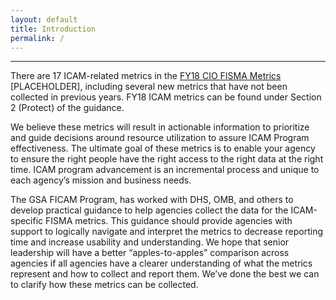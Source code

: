 ```yaml
---
layout: default
title: Introduction
permalink: /
---
```

---
There are 17 ICAM-related metrics in the <a href="https://www.dhs.gov/sites/default/files/publications/FY%202017%20CIO%20FISMA%20Metrics-%20508%20Compliant.pdf"> FY18 CIO FISMA Metrics</a> [PLACEHOLDER], including several new metrics that have not been collected in previous years. FY18 ICAM metrics can be found under Section 2 (Protect) of the guidance.

We believe these metrics will result in actionable information to prioritize and guide decisions around resource utilization to assure ICAM Program effectiveness. The ultimate goal of these metrics is to enable your agency to ensure the right people have the right access to the right data at the right time.  ICAM program advancement is an incremental process and unique to each agency’s mission and business needs.

The GSA FICAM Program, has worked with DHS, OMB, and others to develop practical guidance to help agencies collect the data for the ICAM-specific FISMA metrics. This guidance should provide agencies with support to logically navigate and interpret the metrics to decrease reporting time and increase usability and understanding. We hope that senior leadership will have a better “apples-to-apples” comparison across agencies if all agencies have a clearer understanding of what the metrics represent and how to collect and report them. We’ve done the best we can to clarify how these metrics can be collected.
